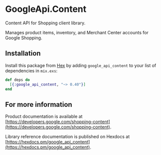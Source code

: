 # GoogleApi.Content

Content API for Shopping client library.

Manages product items, inventory, and Merchant Center accounts for Google Shopping.

## Installation

Install this package from [Hex](https://hex.pm) by adding
`google_api_content` to your list of dependencies in `mix.exs`:

```elixir
def deps do
  [{:google_api_content, "~> 0.40"}]
end
```

## For more information

Product documentation is available at [https://developers.google.com/shopping-content](https://developers.google.com/shopping-content).

Library reference documentation is published on Hexdocs at
[https://hexdocs.pm/google_api_content](https://hexdocs.pm/google_api_content).
